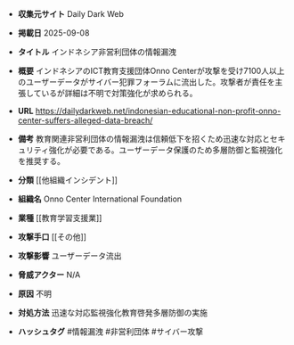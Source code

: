 - **収集元サイト**
Daily Dark Web

- **掲載日**
2025-09-08

- **タイトル**
インドネシア非営利団体の情報漏洩

- **概要**
インドネシアのICT教育支援団体Onno Centerが攻撃を受け7100人以上のユーザーデータがサイバー犯罪フォーラムに流出した。攻撃者が責任を主張しているが詳細は不明で対策強化が求められる。

- **URL**
https://dailydarkweb.net/indonesian-educational-non-profit-onno-center-suffers-alleged-data-breach/

- **備考**
教育関連非営利団体の情報漏洩は信頼低下を招くため迅速な対応とセキュリティ強化が必要である。ユーザーデータ保護のため多層防御と監視強化を推奨する。

- **分類**
[[他組織インシデント]]

- **組織名**
Onno Center International Foundation

- **業種**
[[教育学習支援業]]

- **攻撃手口**
[[その他]]

- **攻撃影響**
ユーザーデータ流出

- **脅威アクター**
N/A

- **原因**
不明

- **対処方法**
迅速な対応監視強化教育啓発多層防御の実施

- **ハッシュタグ**
#情報漏洩 #非営利団体 #サイバー攻撃
